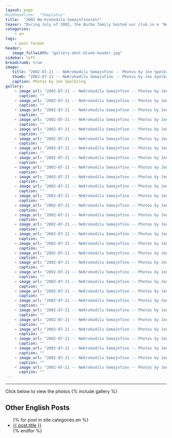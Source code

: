 ```yaml
---
layout: page
#subheadline:  "Templates"
title:  "2002 Ne-Krokodila Semajnfino(en)"
teaser: "During July of 2002, the Burba family hosted our club in a 'Ne-Krokadila' (english only) weekend in their home in Dallas.  Almost the whole club attended the weekend."
categories:
    - en
tags:
    - post format
header:
   image_fullwidth: "gallery-eknt-blank-header.jpg"
sidebar: left
breadcrumb: true
image:
   title: "2002-07-21 -- NeKrokodilu Semajnfino -- Photos by Jon Spelbring/DSC01465.jpg"
   thumb: "2002-07-21 -- NeKrokodilu Semajnfino -- Photos by Jon Spelbring/DSC01465-thumb.jpg"
   caption: Photos by Jon Spelbring
gallery:
    - image_url: "2002-07-21 -- NeKrokodilu Semajnfino -- Photos by Jon Spelbring/DSC01463.jpg"
      caption: ""
    - image_url: "2002-07-21 -- NeKrokodilu Semajnfino -- Photos by Jon Spelbring/DSC01464.jpg"
      caption: ""
    - image_url: "2002-07-21 -- NeKrokodilu Semajnfino -- Photos by Jon Spelbring/DSC01466.jpg"
      caption: ""
    - image_url: "2002-07-21 -- NeKrokodilu Semajnfino -- Photos by Jon Spelbring/DSC01467.jpg"
      caption: ""
    - image_url: "2002-07-21 -- NeKrokodilu Semajnfino -- Photos by Jon Spelbring/DSC01468.jpg"
      caption: ""
    - image_url: "2002-07-21 -- NeKrokodilu Semajnfino -- Photos by Jon Spelbring/DSC01469.jpg"
      caption: ""
    - image_url: "2002-07-21 -- NeKrokodilu Semajnfino -- Photos by Jon Spelbring/DSC01470.jpg"
      caption: ""
    - image_url: "2002-07-21 -- NeKrokodilu Semajnfino -- Photos by Jon Spelbring/DSC01471.jpg"
      caption: ""
    - image_url: "2002-07-21 -- NeKrokodilu Semajnfino -- Photos by Jon Spelbring/DSC01472.jpg"
      caption: ""
    - image_url: "2002-07-21 -- NeKrokodilu Semajnfino -- Photos by Jon Spelbring/DSC01473.jpg"
      caption: ""
    - image_url: "2002-07-21 -- NeKrokodilu Semajnfino -- Photos by Jon Spelbring/DSC01475.jpg"
      caption: ""
    - image_url: "2002-07-21 -- NeKrokodilu Semajnfino -- Photos by Jon Spelbring/DSC01476.jpg"
      caption: ""
    - image_url: "2002-07-21 -- NeKrokodilu Semajnfino -- Photos by Jon Spelbring/DSC01477.jpg"
      caption: ""
    - image_url: "2002-07-21 -- NeKrokodilu Semajnfino -- Photos by Jon Spelbring/DSC01478.jpg"
      caption: ""
    - image_url: "2002-07-21 -- NeKrokodilu Semajnfino -- Photos by Jon Spelbring/DSC01479.jpg"
      caption: ""
    - image_url: "2002-07-21 -- NeKrokodilu Semajnfino -- Photos by Jon Spelbring/DSC01480.jpg"
      caption: ""
    - image_url: "2002-07-21 -- NeKrokodilu Semajnfino -- Photos by Jon Spelbring/DSC01482.jpg"
      caption: ""
    - image_url: "2002-07-21 -- NeKrokodilu Semajnfino -- Photos by Jon Spelbring/DSC01483.jpg"
      caption: ""
    - image_url: "2002-07-21 -- NeKrokodilu Semajnfino -- Photos by Jon Spelbring/DSC01488.jpg"
      caption: ""
    - image_url: "2002-07-21 -- NeKrokodilu Semajnfino -- Photos by Jon Spelbring/DSC01492.jpg"
      caption: ""
    - image_url: "2002-07-21 -- NeKrokodilu Semajnfino -- Photos by Jon Spelbring/DSC01493.jpg"
      caption: ""
    - image_url: "2002-07-21 -- NeKrokodilu Semajnfino -- Photos by Jon Spelbring/DSC01494.jpg"
      caption: ""
    - image_url: "2002-07-21 -- NeKrokodilu Semajnfino -- Photos by Jon Spelbring/DSC01496.jpg"
      caption: ""
    - image_url: "2002-07-21 -- NeKrokodilu Semajnfino -- Photos by Jon Spelbring/DSC01498.jpg"
      caption: ""
    - image_url: "2002-07-21 -- NeKrokodilu Semajnfino -- Photos by Jon Spelbring/DSC01499.jpg"
      caption: ""
    - image_url: "2002-07-21 -- NeKrokodilu Semajnfino -- Photos by Jon Spelbring/DSC01500.jpg"
      caption: ""
    - image_url: "2002-07-21 -- NeKrokodilu Semajnfino -- Photos by Jon Spelbring/DSC01501.jpg"
      caption: ""
    - image_url: "2002-07-21 -- NeKrokodilu Semajnfino -- Photos by Jon Spelbring/DSC01503.jpg"
      caption: ""
    - image_url: "2002-07-21 -- NeKrokodilu Semajnfino -- Photos by Jon Spelbring/DSC01504.jpg"
      caption: ""
    - image_url: "2002-07-21 -- NeKrokodilu Semajnfino -- Photos by Jon Spelbring/DSC01505.jpg"
      caption: ""
---
```



<!--more-->
--------------------------
Click below to view the photos
{% include gallery %}


## Other English Posts

<ul>
    {% for post in site.categories.en %}
    <li><a href="{{ site.url }}{{ site.baseurl }}{{ post.url }}">{{ post.title }}</a></li>
    {% endfor %}
</ul>